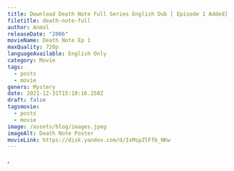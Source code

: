 ```yaml
---
title: Download Death Note Full Series English Dub [ Episode 1 Added]
filetitle: death-note-full
author: Anmol
releaseDate: "2006"
movieName: Death Note Ep 1
maxQuality: 720p
languageAvailable: English Only
category: Movie
tags:
  - posts
  - movie
geners: Mystery
date: 2021-12-31T15:10:16.250Z
draft: false
tagsmovie:
  - posts
  - movie
image: /assets/blog/images.jpeg
imageAlt: Death Note Poster
movieLink: https://disk.yandex.com/d/IxMspZlFfb_NKw
---
```

,